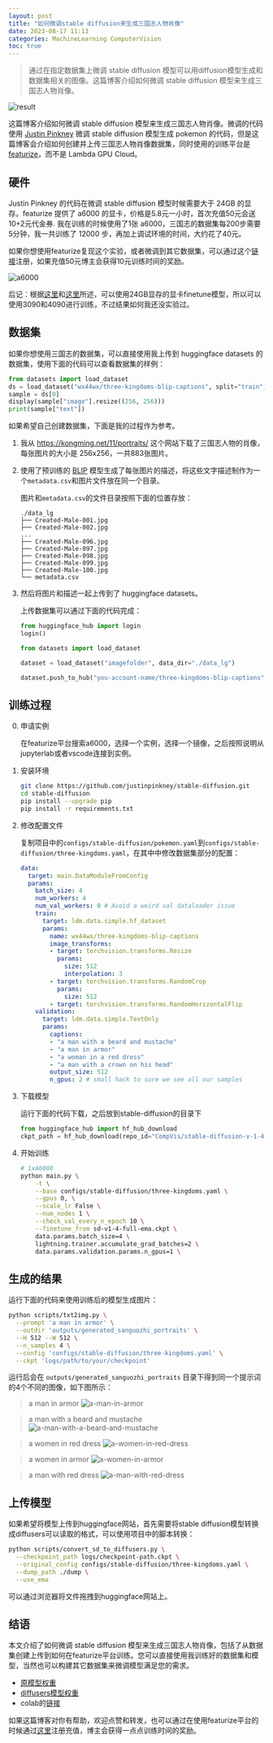 ```yaml
---
layout: post
title: "如何微调stable diffusion来生成三国志人物肖像"
date: 2023-08-17 11:13
categories: MachineLearning ComputerVision
toc: true
---
```


> 通过在指定数据集上微调 stable diffusion 模型可以用diffusion模型生成和数据集相关的图像。这篇博客介绍如何微调 stable diffusion 模型来生成三国志人物肖像。

![result](/assets/2023-08-17-finetune-stable-diffsuion-for-three-kingdoms-portraits/samples_gs-000000_e-000000_b-000001.png)

这篇博客介绍如何微调 stable diffusion 模型来生成三国志人物肖像。微调的代码使用 [Justin Pinkney](https://lambdalabs.com/blog/how-to-fine-tune-stable-diffusion-how-we-made-the-text-to-pokemon-model-at-lambda) 微调 stable diffusion 模型生成 pokemon 的代码，但是这篇博客会介绍如何创建并上传三国志人物肖像数据集，同时使用的训练平台是 [featurize](https://featurize.cn?s=a0551539ffa14f948b962309548818d2)，而不是 Lambda GPU Cloud。

## 硬件

Justin Pinkney 的代码在微调 stable diffusion 模型时候需要大于 24GB 的显存。featurize 提供了 a6000 的显卡，价格是5.8元一小时，首次充值50元会送10+2元代金券. 我在训练的时候使用了1张 a6000，三国志的数据集每200步需要5分钟，我一共训练了 12000 步，再加上调试环境的时间，大约花了40元。

如果你想使用featurize复现这个实验，或者微调到其它数据集，可以通过这个[链接](https://featurize.cn?s=a0551539ffa14f948b962309548818d2)注册，如果充值50元博主会获得10元训练时间的奖励。

![a6000](/assets/2023-08-17-finetune-stable-diffsuion-for-three-kingdoms-portraits/a6000.png)

后记：根据[这里](https://github.com/justinpinkney/stable-diffusion/issues/15#issuecomment-1257317868)和[这里](https://github.com/LambdaLabsML/examples/issues/12)所述，可以使用24GB显存的显卡finetune模型，所以可以使用3090和4090进行训练，不过结果如何我还没实验过。

## 数据集

如果你想使用三国志的数据集，可以直接使用我上传到 huggingface datasets 的数据集，使用下面的代码可以查看数据集的样例：

```python
from datasets import load_dataset
ds = load_dataset("wx44wx/three-kingdoms-blip-captions", split="train")
sample = ds[0]
display(sample["image"].resize((256, 256)))
print(sample["text"])
```

如果希望自己创建数据集，下面是我的过程作为参考。

1. 我从 https://kongming.net/11/portraits/ 这个网站下载了三国志人物的肖像，每张图片的大小是 256x256，一共883张图片。
2. 使用了预训练的 [BLIP](https://github.com/salesforce/BLIP) 模型生成了每张图片的描述，将这些文字描述制作为一个`metadata.csv`和图片文件放在同一个目录。

    图片和`metadata.csv`的文件目录按照下面的位置存放：

    ```
    ./data_lg
    ├── Created-Male-001.jpg
    ├── Created-Male-002.jpg
    ...
    ├── Created-Male-096.jpg
    ├── Created-Male-097.jpg
    ├── Created-Male-098.jpg
    ├── Created-Male-099.jpg
    ├── Created-Male-100.jpg
    └── metadata.csv
    ```

3. 然后将图片和描述一起上传到了 huggingface datasets。

    上传数据集可以通过下面的代码完成：

    ```python
    from huggingface_hub import login
    login()

    from datasets import load_dataset

    dataset = load_dataset("imagefolder", data_dir="./data_lg")

    dataset.push_to_hub("you-account-name/three-kingdoms-blip-captions")
    ```

## 训练过程

0. 申请实例
    
    在featurize平台搜索a6000，选择一个实例，选择一个镜像，之后按照说明从jupyterlab或者vscode连接到实例。

1. 安装环境

    ```bash
    git clone https://github.com/justinpinkney/stable-diffusion.git
    cd stable-diffusion
    pip install --upgrade pip
    pip install -r requirements.txt
    ```

2. 修改配置文件

    复制项目中的`configs/stable-diffusion/pokemon.yaml`到`configs/stable-diffusion/three-kingdoms.yaml`，在其中中修改数据集部分的配置：

    ```yaml
    data:
      target: main.DataModuleFromConfig
      params:
        batch_size: 4
        num_workers: 4
        num_val_workers: 0 # Avoid a weird val dataloader issue
        train:
          target: ldm.data.simple.hf_dataset
          params:
            name: wx44wx/three-kingdoms-blip-captions
            image_transforms:
            - target: torchvision.transforms.Resize
              params:
                size: 512
                interpolation: 3
            - target: torchvision.transforms.RandomCrop
              params:
                size: 512
            - target: torchvision.transforms.RandomHorizontalFlip
        validation:
          target: ldm.data.simple.TextOnly
          params:
            captions:
            - "a man with a beard and mustache"
            - "a man in armor"
            - "a woman in a red dress"
            - "a man with a crown on his head"
            output_size: 512
            n_gpus: 2 # small hack to sure we see all our samples
    ```
3. 下载模型

    运行下面的代码下载，之后放到stable-diffusion的目录下

    ```python
    from huggingface_hub import hf_hub_download
    ckpt_path = hf_hub_download(repo_id="CompVis/stable-diffusion-v-1-4-original", filename="sd-v1-4-full-ema.ckpt")
    ```

4. 开始训练

    ```bash
    # 1xA6000
    python main.py \
        -t \
        --base configs/stable-diffusion/three-kingdoms.yaml \
        --gpus 0, \
        --scale_lr False \
        --num_nodes 1 \
        --check_val_every_n_epoch 10 \
        --finetune_from sd-v1-4-full-ema.ckpt \
        data.params.batch_size=4 \
        lightning.trainer.accumulate_grad_batches=2 \
        data.params.validation.params.n_gpus=1 \
    ```

## 生成的结果

运行下面的代码来使用训练后的模型生成图片：

```bash
python scripts/txt2img.py \
  --prompt 'a man in armor' \
  --outdir 'outputs/generated_sanguozhi_portraits' \
  --H 512 --W 512 \
  --n_samples 4 \
  --config 'configs/stable-diffusion/three-kingdoms.yaml' \
  --ckpt 'logs/path/to/your/checkpoint'
```

运行后会在 `outputs/generated_sanguozhi_portraits` 目录下得到同一个提示词的4个不同的图像，如下图所示：

> a man in armor
![a-man-in-armor](/assets/2023-08-17-finetune-stable-diffsuion-for-three-kingdoms-portraits/a-man-in-armor.png)

> a man with a beard and mustache
![a-man-with-a-beard-and-mustache](/assets/2023-08-17-finetune-stable-diffsuion-for-three-kingdoms-portraits/a-man-with-a-beard-and-mustache.png)

> a women in red dress
![a-women-in-red-dress](/assets/2023-08-17-finetune-stable-diffsuion-for-three-kingdoms-portraits/a-women-in-red-dress.png)

> a women in armor
![a-women-in-armor](/assets/2023-08-17-finetune-stable-diffsuion-for-three-kingdoms-portraits/a-women-in-armor.png)

> a man with red dress
![a-man-with-red-dress](/assets/2023-08-17-finetune-stable-diffsuion-for-three-kingdoms-portraits/a-man-in-red-dress.png)

## 上传模型

如果希望将模型上传到huggingface网站，首先需要将stable diffusion模型转换成diffusers可以读取的格式，可以使用项目中的脚本转换：

```bash
python scripts/convert_sd_to_diffusers.py \
  --checkpoint_path logs/checkpoint-path.ckpt \
  --original_config configs/stable-diffusion/three-kingdoms.yaml \
  --dump_path ./dump \
  --use_ema
```

可以通过浏览器将文件拖拽到huggingface网站上。

## 结语

本文介绍了如何微调 stable diffusion 模型来生成三国志人物肖像，包括了从数据集创建上传到如何在featurize平台训练。您可以直接使用我训练好的数据集和模型，当然也可以构建其它数据集来微调模型满足您的需求。

- [原模型权重](https://huggingface.co/wx44wx/three-kingdoms-stable-diffusion)
- [diffusers模型权重](https://huggingface.co/wx44wx/sd-three-kingdoms-diffusers)
- colab的[链接](https://colab.research.google.com/drive/1Wu_V-beDvLltrP4t6QURbb_8UDYYcUSC)

如果这篇博客对你有帮助，欢迎点赞和转发，也可以通过在使用featurize平台的时候通过[这里](https://featurize.cn?s=a0551539ffa14f948b962309548818d2)注册充值，博主会获得一点点训练时间的奖励。
